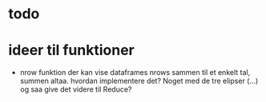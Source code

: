 # todo

# ideer til funktioner
- nrow funktion der kan vise dataframes nrows sammen til et enkelt tal, summen altaa. hvordan implementere det? Noget med de tre elipser (...) og saa give det videre til Reduce? 








